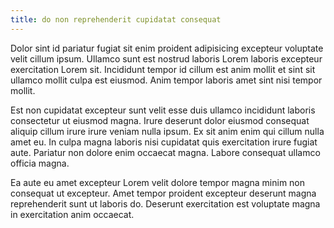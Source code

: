 ```yaml
---
title: do non reprehenderit cupidatat consequat
---
```


Dolor sint id pariatur fugiat sit enim proident adipisicing excepteur voluptate velit cillum ipsum. Ullamco sunt est nostrud laboris Lorem laboris excepteur exercitation Lorem sit. Incididunt tempor id cillum est anim mollit et sint sit ullamco mollit culpa est eiusmod. Anim tempor laboris amet sint nisi tempor mollit.

Est non cupidatat excepteur sunt velit esse duis ullamco incididunt laboris consectetur ut eiusmod magna. Irure deserunt dolor eiusmod consequat aliquip cillum irure irure veniam nulla ipsum. Ex sit anim enim qui cillum nulla amet eu. In culpa magna laboris nisi cupidatat quis exercitation irure fugiat aute. Pariatur non dolore enim occaecat magna. Labore consequat ullamco officia magna.

Ea aute eu amet excepteur Lorem velit dolore tempor magna minim non consequat ut excepteur. Amet tempor proident excepteur deserunt magna reprehenderit sunt ut laboris do. Deserunt exercitation est voluptate magna in exercitation anim occaecat.